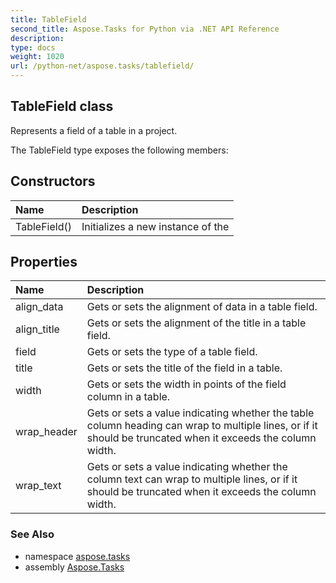 ```yaml
---
title: TableField
second_title: Aspose.Tasks for Python via .NET API Reference
description: 
type: docs
weight: 1020
url: /python-net/aspose.tasks/tablefield/
---
```


## TableField class

Represents a field of a table in a project.

The TableField type exposes the following members:
## Constructors
| Name | Description |
| :- | :- |
|TableField()|Initializes a new instance of the|
## Properties
| Name | Description |
| :- | :- |
|align_data|Gets or sets the alignment of data in a table field.|
|align_title|Gets or sets the alignment of the title in a table field.|
|field|Gets or sets the type of a table field.|
|title|Gets or sets the title of the field in a table.|
|width|Gets or sets the width in points of the field column in a table.|
|wrap_header|Gets or sets a value indicating whether the table column heading can wrap to multiple lines, or if it should be truncated when it exceeds the column width.|
|wrap_text|Gets or sets a value indicating whether the column text can wrap to multiple lines, or if it should be truncated when it exceeds the column width.|

### See Also

* namespace [aspose.tasks](/tasks/python-net/aspose.tasks/)
* assembly [Aspose.Tasks](/tasks/python-net/)

